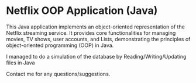 
# Netflix OOP Application (Java)

This Java application implements an object-oriented representation of the Netflix streaming service. It provides core functionalities for managing movies, TV shows, user accounts, and Lists, demonstrating the principles of object-oriented programming (OOP) in Java.

I managed to do a simulation of the database by Reading/Writing/Updating files in Java

Contact me for any questions/suggestions.
